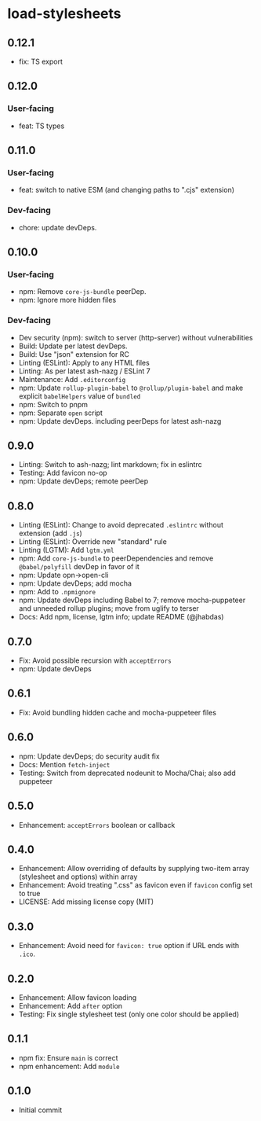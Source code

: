 # load-stylesheets

## 0.12.1

- fix: TS export

## 0.12.0

### User-facing

- feat: TS types

## 0.11.0

### User-facing

- feat: switch to native ESM (and changing paths to ".cjs" extension)

### Dev-facing

- chore: update devDeps.

## 0.10.0

### User-facing

- npm: Remove `core-js-bundle` peerDep.
- npm: Ignore more hidden files

### Dev-facing

- Dev security (npm): switch to server (http-server) without vulnerabilities
- Build: Update per latest devDeps.
- Build: Use "json" extension for RC
- Linting (ESLint): Apply to any HTML files
- Linting: As per latest ash-nazg / ESLint 7
- Maintenance: Add `.editorconfig`
- npm: Update `rollup-plugin-babel` to `@rollup/plugin-babel`
    and make explicit `babelHelpers` value of `bundled`
- npm: Switch to pnpm
- npm: Separate `open` script
- npm: Update devDeps. including peerDeps for latest ash-nazg

## 0.9.0

- Linting: Switch to ash-nazg; lint markdown; fix in eslintrc
- Testing: Add favicon no-op
- npm: Update devDeps; remote peerDep

## 0.8.0

- Linting (ESLint): Change to avoid deprecated `.eslintrc` without extension
    (add `.js`)
- Linting (ESLint): Override new "standard" rule
- Linting (LGTM): Add `lgtm.yml`
- npm: Add `core-js-bundle` to peerDependencies and remove `@babel/polyfill`
    devDep in favor of it
- npm: Update opn->open-cli
- npm: Update devDeps; add mocha
- npm: Add to `.npmignore`
- npm: Update devDeps including Babel to 7; remove mocha-puppeteer and
    unneeded rollup plugins; move from uglify to terser
- Docs: Add npm, license, lgtm info; update README (@jhabdas)

## 0.7.0

- Fix: Avoid possible recursion with `acceptErrors`
- npm: Update devDeps

## 0.6.1

- Fix: Avoid bundling hidden cache and mocha-puppeteer files

## 0.6.0

- npm: Update devDeps; do security audit fix
- Docs: Mention `fetch-inject`
- Testing: Switch from deprecated nodeunit to Mocha/Chai; also add puppeteer

## 0.5.0

- Enhancement: `acceptErrors` boolean or callback

## 0.4.0

- Enhancement: Allow overriding of defaults by supplying two-item array
    (stylesheet and options) within array
- Enhancement: Avoid treating ".css" as favicon even if `favicon` config
    set to true
- LICENSE: Add missing license copy (MIT)

## 0.3.0

- Enhancement: Avoid need for `favicon: true` option if URL ends with `.ico`.

## 0.2.0

- Enhancement: Allow favicon loading
- Enhancement: Add `after` option
- Testing: Fix single stylesheet test (only one color should be applied)

## 0.1.1

- npm fix: Ensure `main` is correct
- npm enhancement: Add `module`

## 0.1.0

- Initial commit
